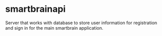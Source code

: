 # smartbrainapi

Server that works with database to store user information for registration and sign in for the main smartbrain application. 
